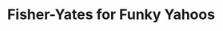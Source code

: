 ---
layout: post
title: Fisher-Yates for Funky Yahoos
description: join me on a journey to competency
summary: Fisher-Yates Shuffle would be a great name for a nerd-themed dance
tags: coding learning leetcode AS4AS
---